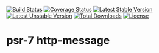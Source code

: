 [![Build Status](https://travis-ci.org/Laemmi/http-message.svg?branch=master)](https://travis-ci.org/Laemmi/http-message)
[![Coverage Status](https://coveralls.io/repos/github/Laemmi/Http-Message/badge.svg?branch=master)](https://coveralls.io/github/Laemmi/Http-Message?branch=master)
[![Latest Stable Version](https://poser.pugx.org/laemmi/http-message/v/stable)](https://packagist.org/packages/laemmi/http-message)
[![Latest Unstable Version](https://poser.pugx.org/laemmi/http-message/v/unstable)](https://packagist.org/packages/laemmi/http-message)
[![Total Downloads](https://poser.pugx.org/laemmi/http-message/downloads)](https://packagist.org/packages/laemmi/http-message)
[![License](https://poser.pugx.org/laemmi/http-message/license)](https://packagist.org/packages/laemmi/http-message)

# psr-7 http-message